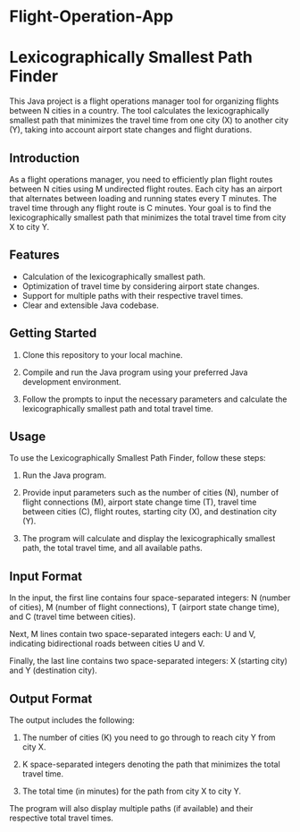 # Flight-Operation-App
# Lexicographically Smallest Path Finder

This Java project is a flight operations manager tool for organizing flights between N cities in a country. The tool calculates the lexicographically smallest path that minimizes the travel time from one city (X) to another city (Y), taking into account airport state changes and flight durations.

## Introduction

As a flight operations manager, you need to efficiently plan flight routes between N cities using M undirected flight routes. Each city has an airport that alternates between loading and running states every T minutes. The travel time through any flight route is C minutes. Your goal is to find the lexicographically smallest path that minimizes the total travel time from city X to city Y.

## Features

- Calculation of the lexicographically smallest path.
- Optimization of travel time by considering airport state changes.
- Support for multiple paths with their respective travel times.
- Clear and extensible Java codebase.

## Getting Started

1. Clone this repository to your local machine.

2. Compile and run the Java program using your preferred Java development environment.

3. Follow the prompts to input the necessary parameters and calculate the lexicographically smallest path and total travel time.

## Usage

To use the Lexicographically Smallest Path Finder, follow these steps:

1. Run the Java program.

2. Provide input parameters such as the number of cities (N), number of flight connections (M), airport state change time (T), travel time between cities (C), flight routes, starting city (X), and destination city (Y).

3. The program will calculate and display the lexicographically smallest path, the total travel time, and all available paths.

## Input Format

In the input, the first line contains four space-separated integers: N (number of cities), M (number of flight connections), T (airport state change time), and C (travel time between cities).

Next, M lines contain two space-separated integers each: U and V, indicating bidirectional roads between cities U and V.

Finally, the last line contains two space-separated integers: X (starting city) and Y (destination city).

## Output Format

The output includes the following:

1. The number of cities (K) you need to go through to reach city Y from city X.

2. K space-separated integers denoting the path that minimizes the total travel time.

3. The total time (in minutes) for the path from city X to city Y.

The program will also display multiple paths (if available) and their respective total travel times.
